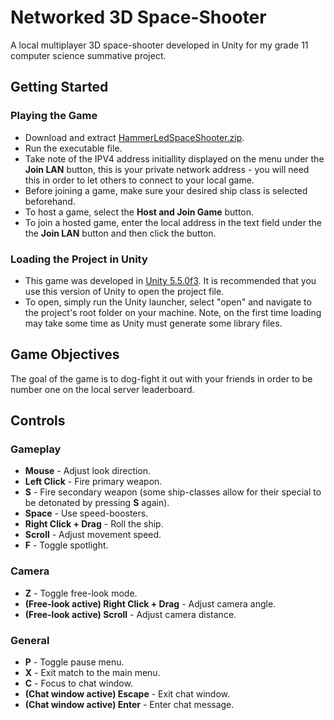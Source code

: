 # Networked 3D Space-Shooter
A local multiplayer 3D space-shooter developed in Unity for my grade 11 computer science summative project.

## Getting Started
### Playing the Game

* Download and extract [HammerLedSpaceShooter.zip](HammerLedSpaceShooter.zip).
* Run the executable file.
* Take note of the IPV4 address initiallity displayed on the menu under the **Join LAN** button, this is your private network address - you will need this in order to let others to connect to your local game.
* Before joining a game, make sure your desired ship class is selected beforehand.
* To host a game, select the **Host and Join Game** button.
* To join a hosted game, enter the local address in the text field under the the **Join LAN** button and then click the button.

### Loading the Project in Unity
* This game was developed in [Unity 5.5.0f3](https://unity3d.com/unity/whats-new/unity-5.5.0). It is recommended that you use this version of Unity to open the project file.
* To open, simply run the Unity launcher, select "open" and navigate to the project's root folder on your machine. Note, on the first time loading may take some time as Unity must generate some library files.

## Game Objectives
The goal of the game is to dog-fight it out with your friends in order to be number one on the local server leaderboard.

## Controls
### Gameplay
* **Mouse** - Adjust look direction.
* **Left Click** - Fire primary weapon.
* **S** - Fire secondary weapon (some ship-classes allow for their special to be detonated by pressing **S** again).
* **Space** - Use speed-boosters.
* **Right Click + Drag** - Roll the ship.
* **Scroll** - Adjust movement speed.
* **F** - Toggle spotlight.

### Camera
* **Z** - Toggle free-look mode.
* **(Free-look active) Right Click + Drag** - Adjust camera angle.
* **(Free-look active) Scroll** - Adjust camera distance.

### General
* **P** - Toggle pause menu.
* **X** - Exit match to the main menu.
* **C** - Focus to chat window.
* **(Chat window active) Escape** - Exit chat window.
* **(Chat window active) Enter** - Enter chat message.
